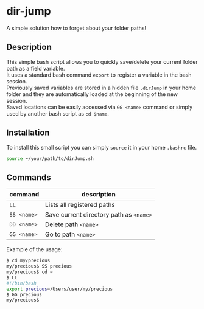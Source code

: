 # dir-jump

A simple solution how to forget about your folder paths!

## Description

This simple bash script allows you to quickly save/delete your current folder path as a field variable.  
It uses a standard bash command `export` to register a variable in the bash session.  
Previously saved variables are stored in a hidden file `.dirJump` in your home folder and they are automatically loaded at the beginning of the new session.  
Saved locations can be easily accessed via `GG <name>` command or simply used by another bash script as `cd $name`.

## Installation

To install this small script you can simply `source` it in your home `.bashrc` file.

```bash
source ~/your/path/to/dirJump.sh
```

## Commands

| command     | description                             |
|-------------|-----------------------------------------|
| `LL`        | Lists all registered paths              |
| `SS <name>` | Save current directory path as `<name>` |
| `DD <name>` | Delete path `<name>`                    |
| `GG <name>` | Go to path `<name>`                     |

Example of the usage:  
```bash
$ cd my/precious
my/precious$ SS precious
my/precious$ cd ~
$ LL
#!/bin/bash
export precious=/Users/user/my/precious
$ GG precious
my/precious$ 
```
